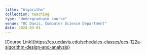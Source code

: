 ```yaml
---
title: "Algorithm"
collection: teaching
type: "Undergraduate course"
venue: "UC Davis, Computer Science Department"
date: 2024-03-01
---
```


[Course Link]{https://cs.ucdavis.edu/schedules-classes/ecs-122a-algorithm-design-and-analysis}
